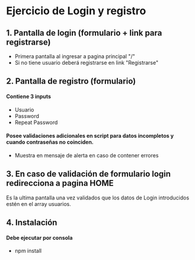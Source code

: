 # Ejercicio de Login y registro

## 1. Pantalla de login (formulario + link para registrarse)
  * Primera pantalla al ingresar a pagina principal "/"
  * Si no tiene usuario deberá registrarse en link "Registrarse"

## 2. Pantalla de registro (formulario)
#### Contiene 3 inputs
  * Usuario
  * Password
  * Repeat Password

#### Posee validaciones adicionales en script para datos incompletos y cuando contraseñas no coinciden.
  * Muestra en mensaje de alerta en caso de contener errores

## 3. En caso de validación de formulario login redirecciona a pagina HOME
Es la ultima pantalla una vez validados que los datos de Login introducidos estén en el array usuarios.

## 4. Instalación
#### Debe ejecutar por consola
  * npm install

